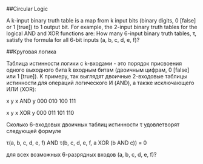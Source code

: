 ##Circular Logic

A k-input binary truth table is a map from k input bits
(binary digits, 0 [false] or 1 [true]) to 1 output bit. For example, the 2-input binary truth tables for the logical AND and XOR functions are:
How many 6-input binary truth tables, τ, satisfy the formula
for all 6-bit inputs (a, b, c, d, e, f)?

##Круговая логика

 Таблица истинности логики с k-входами - это порядок присвоения одного выходного бита k входным битам (двоичным цифрам, 0 [false] или 1 [true]). К примеру, так выглядят двоичные 2-входовые таблицы истинности для операций логического И (AND), а также исключающего ИЛИ (XOR):



x
y
x AND y
000
010
100
111



x
y
x XOR y
000
011
101
110


Сколько 6-входовых двоичных таблиц истинности τ удовлетворят следующей формуле

τ(a, b, c, d, e, f) AND τ(b, c, d, e, f, a XOR (b AND c)) = 0

для всех возможных 6-разрядных входов (a, b, c, d, e, f)?

